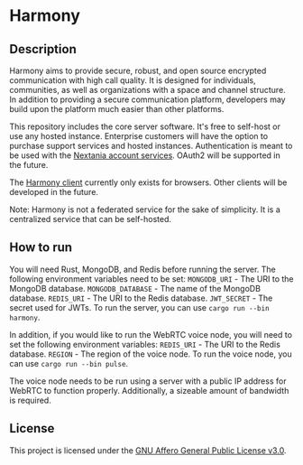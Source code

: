 # Harmony

## Description
Harmony aims to provide secure, robust, and open source encrypted communication with high call quality. It is designed for individuals, communities, as well as organizations with a space and channel structure. In addition to providing a secure communication platform, developers may build upon the platform much easier than other platforms.  

This repository includes the core server software. It's free to self-host or use any hosted instance. Enterprise customers will have the option to purchase support services and hosted instances. Authentication is meant to be used with the [Nextania account services](https://github.com/nextania/account). OAuth2 will be supported in the future.

The [Harmony client](https://github.com/nextania/harmony-client) currently only exists for browsers. Other clients will be developed in the future.

Note: Harmony is not a federated service for the sake of simplicity. It is a centralized service that can be self-hosted.

## How to run
You will need Rust, MongoDB, and Redis before running the server.
The following environment variables need to be set:
`MONGODB_URI` - The URI to the MongoDB database.
`MONGODB_DATABASE` - The name of the MongoDB database.
`REDIS_URI` - The URI to the Redis database.
`JWT_SECRET` - The secret used for JWTs.
To run the server, you can use `cargo run --bin harmony`.

In addition, if you would like to run the WebRTC voice node, you will need to set the following environment variables:
`REDIS_URI` - The URI to the Redis database.
`REGION` - The region of the voice node.
To run the voice node, you can use `cargo run --bin pulse`.

The voice node needs to be run using a server with a public IP address for WebRTC to function properly. Additionally, a sizeable amount of bandwidth is required.

## License
This project is licensed under the [GNU Affero General Public License v3.0](https://github.com/nextania/harmony/blob/main/LICENSE).

